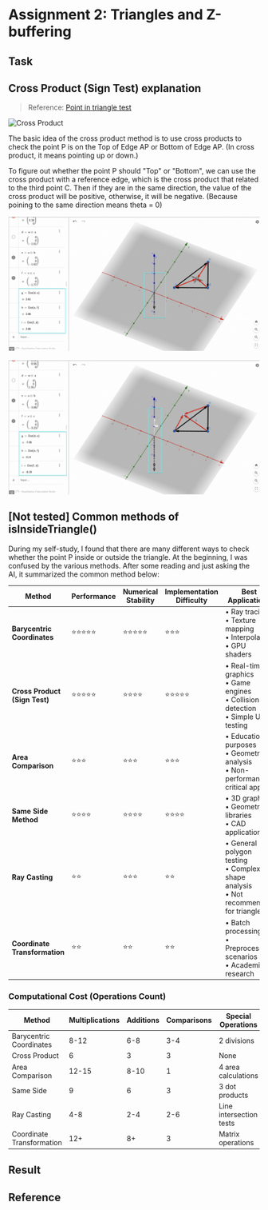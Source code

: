 # Assignment 2: Triangles and Z-buffering

## Task

## Cross Product (Sign Test) explanation

> Reference: [Point in triangle test](https://blackpawn.com/texts/pointinpoly/)

![Cross Product](https://blackpawn.com/texts/pointinpoly/diag02.jpg)

The basic idea of the cross product method is to use cross products to check the point P is on the Top of Edge AP or Bottom of Edge AP. (In cross product, it means pointing up or down.)

To figure out whether the point P should "Top" or "Bottom", we can use the cross product with a reference edge, which is the cross product that related to the third point C. Then if they are in the same direction, the value of the cross product will be positive, otherwise, it will be negative. (Because poining to the same direction means theta = 0)

![Inside](./reference/inside.png)

![Outside](./reference/outside.png)

## [Not tested] Common methods of isInsideTriangle()

During my self-study, I found that there are many different ways to check whether the point P inside or outside the triangle. At the beginning, I was confused by the various methods. After some reading and just asking the AI, it summarized the common method below:

| Method                        | Performance | Numerical Stability | Implementation Difficulty | Best Applications                                                                          |
| ----------------------------- | ----------- | ------------------- | ------------------------- | ------------------------------------------------------------------------------------------ |
| **Barycentric Coordinates**   | ⭐⭐⭐⭐⭐       | ⭐⭐⭐⭐⭐               | ⭐⭐⭐                       | • Ray tracing<br>• Texture mapping<br>• Interpolation<br>• GPU shaders                     |
| **Cross Product (Sign Test)** | ⭐⭐⭐⭐⭐       | ⭐⭐⭐⭐                | ⭐⭐⭐⭐⭐                     | • Real-time graphics<br>• Game engines<br>• Collision detection<br>• Simple UI hit testing |
| **Area Comparison**           | ⭐⭐⭐         | ⭐⭐⭐                 | ⭐⭐⭐                       | • Educational purposes<br>• Geometric analysis<br>• Non-performance critical apps          |
| **Same Side Method**          | ⭐⭐⭐⭐        | ⭐⭐⭐⭐                | ⭐⭐⭐⭐                      | • 3D graphics<br>• Geometric libraries<br>• CAD applications                               |
| **Ray Casting**               | ⭐⭐          | ⭐⭐⭐                 | ⭐⭐                        | • General polygon testing<br>• Complex shape analysis<br>• Not recommended for triangles   |
| **Coordinate Transformation** | ⭐⭐          | ⭐⭐                  | ⭐⭐                        | • Batch processing<br>• Preprocessing scenarios<br>• Academic research                     |

### Computational Cost (Operations Count)
| Method | Multiplications | Additions | Comparisons | Special Operations |
|--------|----------------|-----------|-------------|-------------------|
| Barycentric Coordinates | 8-12 | 6-8 | 3-4 | 2 divisions |
| Cross Product | 6 | 3 | 3 | None |
| Area Comparison | 12-15 | 8-10 | 1 | 4 area calculations |
| Same Side | 9 | 6 | 3 | 3 dot products |
| Ray Casting | 4-8 | 2-4 | 2-6 | Line intersection tests |
| Coordinate Transformation | 12+ | 8+ | 3 | Matrix operations |

## Result


## Reference
